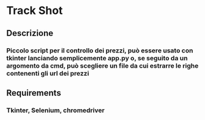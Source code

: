 # Track Shot

## Descrizione

### Piccolo script per il controllo dei prezzi, può essere usato con tkinter lanciando semplicemente app.py o, se seguito da un argomento da cmd, può scegliere un file da cui estrarre le righe contenenti gli url dei prezzi

## Requirements

### Tkinter, Selenium, chromedriver